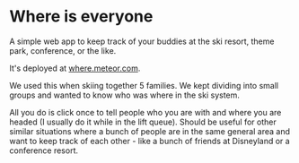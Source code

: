 # Where is everyone

A simple web app to keep track of your buddies at the ski resort, theme park, conference, or the like.

It's deployed at [where.meteor.com](http://where.meteor.com).

We used this when skiing together 5 families.
We kept dividing into small groups and wanted to know who was where in the ski system.

All you do is click once to tell people who you are with and where you are headed
(I usually do it while in the lift queue). Should be useful for other similar situations
where a bunch of people are in the same general area and want to keep track of
each other - like a bunch of friends at Disneyland or a conference resort.
